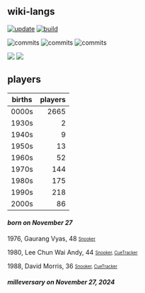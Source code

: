 ## wiki-langs
[![update](https://github.com/dreamerminsk/wiki-langs/actions/workflows/update-tables.yml/badge.svg)](https://github.com/dreamerminsk/wiki-langs/actions/workflows/update-tables.yml)
[![build](https://github.com/dreamerminsk/wiki-langs/actions/workflows/build.yml/badge.svg)](https://github.com/dreamerminsk/wiki-langs/actions/workflows/build.yml)

![commits](https://img.shields.io/github/commit-activity/y/dreamerminsk/wiki-langs)
![commits](https://img.shields.io/github/commit-activity/m/dreamerminsk/wiki-langs)
![commits](https://img.shields.io/github/commit-activity/w/dreamerminsk/wiki-langs)

![](https://img.shields.io/github/languages/code-size/dreamerminsk/wiki-langs)
![](https://img.shields.io/github/repo-size/dreamerminsk/wiki-langs)

## players
| births | players |
| :----: | ------: |
| 0000s | 2665 |
| 1930s | 2 |
| 1940s | 9 |
| 1950s | 13 |
| 1960s | 52 |
| 1970s | 144 |
| 1980s | 175 |
| 1990s | 218 |
| 2000s | 86 |

#### ***born on November 27***
1976, Gaurang Vyas, 48 <sub><sup>[Snooker](http://www.snooker.org/res/index.asp?player=2764)</sup></sub>

1980, Lee Chun Wai Andy, 44 <sub><sup>[Snooker](http://www.snooker.org/res/index.asp?player=123), [CueTracker](http://cuetracker.net/Players/andy-lee/)</sup></sub>

1988, David Morris, 36 <sub><sup>[Snooker](http://www.snooker.org/res/index.asp?player=190), [CueTracker](http://cuetracker.net/Players/david-morris/)</sup></sub>


#### ***milleversary on November 27, 2024***



